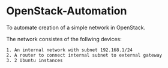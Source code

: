 # OpenStack-Automation
To automate creation of a simple network in OpenStack.

The network consistes of the follwing devices:
```
1. An internal network with subnet 192.168.1/24
2. A router to connect internal subnet to external gateway
3. 2 Ubuntu instances
```


